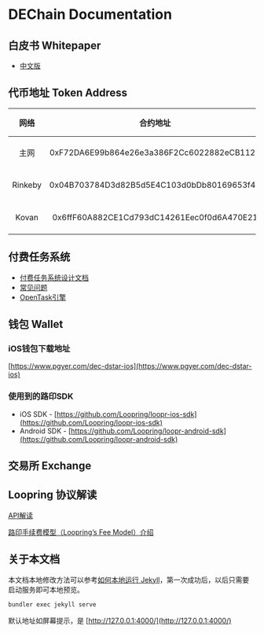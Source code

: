 # DEChain Documentation
## 白皮书 Whitepaper
* [中文版](/whitepaper/DEC-whitepaper-zh.pdf)

## 代币地址 Token Address

|网络|合约地址|Etherscan链接|
|:---:|:---:|:---|
|主网|0xF72DA6E99b864e26e3a386F2Cc6022882eCB1125|[Decentralized Ecosystem Token](https://etherscan.io/token/0xf72da6e99b864e26e3a386f2cc6022882ecb1125)|
|Rinkeby|0x04B703784D3d82B5d5E4C103d0bDb80169653f48|[Decentralized Ecosystem Token](https://rinkeby.etherscan.io/address/0x04B703784D3d82B5d5E4C103d0bDb80169653f48)|
|Kovan | 0x6ffF60A882CE1Cd793dC14261Eec0f0d6A470E21 | [Decentralized Ecosystem Token](https://kovan.etherscan.io/address/0x6fff60a882ce1cd793dc14261eec0f0d6a470e21)|

## 付费任务系统

- [付费任务系统设计文档](/mission_system/design.md)
- [常见问题](/mission_system/faq.md)
- [OpenTask引擎](/mission_system/engine/engine.md)

## 钱包 Wallet

### iOS钱包下载地址

[https://www.pgyer.com/dec-dstar-ios](https://www.pgyer.com/dec-dstar-ios)

### 使用到的路印SDK
- iOS SDK - [https://github.com/Loopring/loopr-ios-sdk](https://github.com/Loopring/loopr-ios-sdk)
- Android SDK - [https://github.com/Loopring/loopr-android-sdk](https://github.com/Loopring/loopr-android-sdk)

## 交易所 Exchange

## Loopring 协议解读

[API解读](/loopring/api.md)

[路印手续费模型（Loopring’s Fee Model）介绍](/loopring/loopring_fee_model.md)

## 关于本文档

本文档本地修改方法可以参考[如何本地运行 Jekyll](https://help.github.com/articles/setting-up-your-github-pages-site-locally-with-jekyll/)，第一次成功后，以后只需要启动服务即可本地预览。
```bash
bundler exec jekyll serve
```
默认地址如屏幕提示，是
[http://127.0.0.1:4000/](http://127.0.0.1:4000/)
